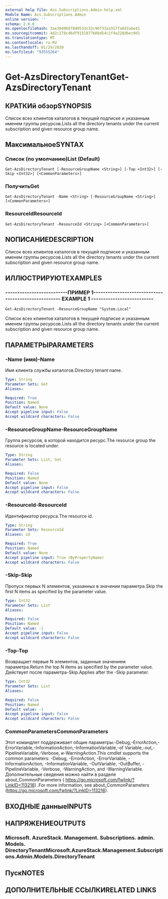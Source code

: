 ```yaml
---
external help file: Azs.Subscriptions.Admin-help.xml
Module Name: Azs.Subscriptions.Admin
online version: ''
schema: 2.0.0
ms.openlocfilehash: 3ae30d06970d9533c32c96f33a1917fa8d2a6e41
ms.sourcegitcommit: 4d2c178cd6df9151877b08d54c1f4a228dbec9d1
ms.translationtype: MT
ms.contentlocale: ru-RU
ms.lasthandoff: 01/29/2020
ms.locfileid: "93555264"
---
```

# <span data-ttu-id="8b622-101">Get-AzsDirectoryTenant</span><span class="sxs-lookup"><span data-stu-id="8b622-101">Get-AzsDirectoryTenant</span></span>

## <span data-ttu-id="8b622-102">КРАТКИй обзор</span><span class="sxs-lookup"><span data-stu-id="8b622-102">SYNOPSIS</span></span>
<span data-ttu-id="8b622-103">Список всех клиентов каталогов в текущей подписке и указанным именем группы ресурсов.</span><span class="sxs-lookup"><span data-stu-id="8b622-103">Lists all the directory tenants under the current subscription and given resource group name.</span></span>

## <span data-ttu-id="8b622-104">Максимальное</span><span class="sxs-lookup"><span data-stu-id="8b622-104">SYNTAX</span></span>

### <span data-ttu-id="8b622-105">Список (по умолчанию)</span><span class="sxs-lookup"><span data-stu-id="8b622-105">List (Default)</span></span>
```
Get-AzsDirectoryTenant [-ResourceGroupName <String>] [-Top <Int32>] [-Skip <Int32>] [<CommonParameters>]
```

### <span data-ttu-id="8b622-106">Получить</span><span class="sxs-lookup"><span data-stu-id="8b622-106">Get</span></span>
```
Get-AzsDirectoryTenant -Name <String> [-ResourceGroupName <String>] [<CommonParameters>]
```

### <span data-ttu-id="8b622-107">ResourceId</span><span class="sxs-lookup"><span data-stu-id="8b622-107">ResourceId</span></span>
```
Get-AzsDirectoryTenant -ResourceId <String> [<CommonParameters>]
```

## <span data-ttu-id="8b622-108">NОПИСАНИЕ</span><span class="sxs-lookup"><span data-stu-id="8b622-108">DESCRIPTION</span></span>
<span data-ttu-id="8b622-109">Список всех клиентов каталогов в текущей подписке и указанным именем группы ресурсов.</span><span class="sxs-lookup"><span data-stu-id="8b622-109">Lists all the directory tenants under the current subscription and given resource group name.</span></span>

## <span data-ttu-id="8b622-110">ИЛЛЮСТРИРУЮТ</span><span class="sxs-lookup"><span data-stu-id="8b622-110">EXAMPLES</span></span>

### <span data-ttu-id="8b622-111">--------------------------ПРИМЕР 1--------------------------</span><span class="sxs-lookup"><span data-stu-id="8b622-111">-------------------------- EXAMPLE 1 --------------------------</span></span>
```
Get-AzsDirectoryTenant -ResourceGroupName "System.Local"
```

<span data-ttu-id="8b622-112">Список всех клиентов каталогов в текущей подписке и указанным именем группы ресурсов.</span><span class="sxs-lookup"><span data-stu-id="8b622-112">Lists all the directory tenants under the current subscription and given resource group name.</span></span>

## <span data-ttu-id="8b622-113">ПАРАМЕТРЫ</span><span class="sxs-lookup"><span data-stu-id="8b622-113">PARAMETERS</span></span>

### <span data-ttu-id="8b622-114">-Name (имя)</span><span class="sxs-lookup"><span data-stu-id="8b622-114">-Name</span></span>
<span data-ttu-id="8b622-115">Имя клиента службы каталогов.</span><span class="sxs-lookup"><span data-stu-id="8b622-115">Directory tenant name.</span></span>

```yaml
Type: String
Parameter Sets: Get
Aliases: 

Required: True
Position: Named
Default value: None
Accept pipeline input: False
Accept wildcard characters: False
```

### <span data-ttu-id="8b622-116">-ResourceGroupName</span><span class="sxs-lookup"><span data-stu-id="8b622-116">-ResourceGroupName</span></span>
<span data-ttu-id="8b622-117">Группа ресурсов, в которой находится ресурс.</span><span class="sxs-lookup"><span data-stu-id="8b622-117">The resource group the resource is located under.</span></span>

```yaml
Type: String
Parameter Sets: List, Get
Aliases: 

Required: False
Position: Named
Default value: None
Accept pipeline input: False
Accept wildcard characters: False
```

### <span data-ttu-id="8b622-118">-ResourceId</span><span class="sxs-lookup"><span data-stu-id="8b622-118">-ResourceId</span></span>
<span data-ttu-id="8b622-119">Идентификатор ресурса.</span><span class="sxs-lookup"><span data-stu-id="8b622-119">The resource id.</span></span>

```yaml
Type: String
Parameter Sets: ResourceId
Aliases: id

Required: True
Position: Named
Default value: None
Accept pipeline input: True (ByPropertyName)
Accept wildcard characters: False
```

### <span data-ttu-id="8b622-120">-Skip</span><span class="sxs-lookup"><span data-stu-id="8b622-120">-Skip</span></span>
<span data-ttu-id="8b622-121">Пропуск первых N элементов, указанных в значении параметра.</span><span class="sxs-lookup"><span data-stu-id="8b622-121">Skip the first N items as specified by the parameter value.</span></span>

```yaml
Type: Int32
Parameter Sets: List
Aliases: 

Required: False
Position: Named
Default value: -1
Accept pipeline input: False
Accept wildcard characters: False
```

### <span data-ttu-id="8b622-122">-Top</span><span class="sxs-lookup"><span data-stu-id="8b622-122">-Top</span></span>
<span data-ttu-id="8b622-123">Возвращает первые N элементов, заданные значением параметра.</span><span class="sxs-lookup"><span data-stu-id="8b622-123">Return the top N items as specified by the parameter value.</span></span>
<span data-ttu-id="8b622-124">Действует после параметра-Skip.</span><span class="sxs-lookup"><span data-stu-id="8b622-124">Applies after the -Skip parameter.</span></span>

```yaml
Type: Int32
Parameter Sets: List
Aliases: 

Required: False
Position: Named
Default value: -1
Accept pipeline input: False
Accept wildcard characters: False
```

### <span data-ttu-id="8b622-125">CommonParameters</span><span class="sxs-lookup"><span data-stu-id="8b622-125">CommonParameters</span></span>
<span data-ttu-id="8b622-126">Этот командлет поддерживает общие параметры:-Debug,-ErrorAction,-ErrorVariable,-InformationAction,-InformationVariable,-of Variable,-out,-PipelineVariable,-Verbose, и-WarningAction.</span><span class="sxs-lookup"><span data-stu-id="8b622-126">This cmdlet supports the common parameters: -Debug, -ErrorAction, -ErrorVariable, -InformationAction, -InformationVariable, -OutVariable, -OutBuffer, -PipelineVariable, -Verbose, -WarningAction, and -WarningVariable.</span></span> <span data-ttu-id="8b622-127">Дополнительные сведения можно найти в разделе about_CommonParameters ( https://go.microsoft.com/fwlink/?LinkID=113216) .</span><span class="sxs-lookup"><span data-stu-id="8b622-127">For more information, see about_CommonParameters (https://go.microsoft.com/fwlink/?LinkID=113216).</span></span>

## <span data-ttu-id="8b622-128">ВХОДНЫЕ данные</span><span class="sxs-lookup"><span data-stu-id="8b622-128">INPUTS</span></span>

## <span data-ttu-id="8b622-129">НАПРЯЖЕНИЕ</span><span class="sxs-lookup"><span data-stu-id="8b622-129">OUTPUTS</span></span>

### <span data-ttu-id="8b622-130">Microsoft. AzureStack. Management. Subscriptions. admin. Models. DirectoryTenant</span><span class="sxs-lookup"><span data-stu-id="8b622-130">Microsoft.AzureStack.Management.Subscriptions.Admin.Models.DirectoryTenant</span></span>

## <span data-ttu-id="8b622-131">Пуск</span><span class="sxs-lookup"><span data-stu-id="8b622-131">NOTES</span></span>

## <span data-ttu-id="8b622-132">ДОПОЛНИТЕЛЬНЫЕ ССЫЛКИ</span><span class="sxs-lookup"><span data-stu-id="8b622-132">RELATED LINKS</span></span>

